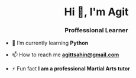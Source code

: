 <h1 align="center">Hi 👋, I'm Agit</h1>
<h3 align="center">Proffessional Learner</h3>

- 🌱 I’m currently learning **Python**

- 📫 How to reach me **agittsahin@gmail.com**

- ⚡ Fun fact **I am a professional Martial Arts tutor**
